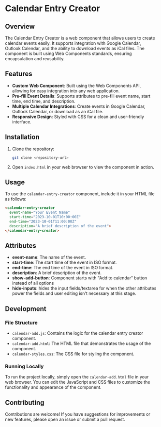 # Calendar Entry Creator

## Overview
The Calendar Entry Creator is a web component that allows users to create calendar events easily. It supports integration with Google Calendar, Outlook Calendar, and the ability to download events as iCal files. The component is built using Web Components standards, ensuring encapsulation and reusability.

## Features
- **Custom Web Component**: Built using the Web Components API, allowing for easy integration into any web application.
- **Pre-fill Event Details**: Supports attributes to pre-fill event name, start time, end time, and description.
- **Multiple Calendar Integrations**: Create events in Google Calendar, Outlook Calendar, or download as an iCal file.
- **Responsive Design**: Styled with CSS for a clean and user-friendly interface.

## Installation
1. Clone the repository:
   ```bash
   git clone <repository-url>
   ```
2. Open `index.html` in your web browser to view the component in action.

## Usage
To use the `calendar-entry-creator` component, include it in your HTML file as follows:
```html
<calendar-entry-creator
  event-name="Your Event Name"
  start-time="2023-10-01T10:00:00Z"
  end-time="2023-10-01T11:00:00Z"
  description="A brief description of the event">
</calendar-entry-creator>
```

## Attributes
- **event-name**: The name of the event.
- **start-time**: The start time of the event in ISO format.
- **end-time**: The end time of the event in ISO format.
- **description**: A brief description of the event.
- **show-add-button**: Component starts with "Add to calendar" button instead of all options
- **hide-inputs**: hides the input fields/textarea for when the other attributes power the fields and user editing isn't necessary at this stage.

## Development
### File Structure
- `calendar-add.js`: Contains the logic for the calendar entry creator component.
- `calendar-add.html`: The HTML file that demonstrates the usage of the component.
- `calendar-styles.css`: The CSS file for styling the component.

### Running Locally
To run the project locally, simply open the `calendar-add.html` file in your web browser. You can edit the JavaScript and CSS files to customize the functionality and appearance of the component.

## Contributing
Contributions are welcome! If you have suggestions for improvements or new features, please open an issue or submit a pull request.

